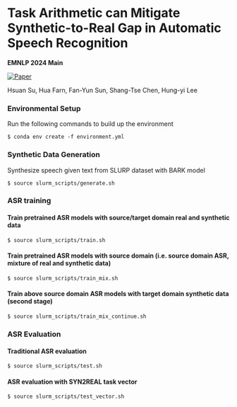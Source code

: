 # Task Arithmetic can Mitigate Synthetic-to-Real Gap in Automatic Speech Recognition

**EMNLP 2024 Main**

[![Paper](https://img.shields.io/badge/arXiv-PDF-b31b1b)](https://arxiv.org/abs/2406.02925)

Hsuan Su, Hua Farn, Fan-Yun Sun, Shang-Tse Chen, Hung-yi Lee



### Environmental Setup
Run the following commands to build up the environment

```
$ conda env create -f environment.yml
```

### Synthetic Data Generation
Synthesize speech given text from SLURP dataset with BARK model

```
$ source slurm_scripts/generate.sh
```

### ASR training
#### Train pretrained ASR models with source/target domain real and synthetic data

```
$ source slurm_scripts/train.sh
```
#### Train pretrained ASR models with source domain (i.e. source domain ASR, mixture of real and synthetic data)

```
$ source slurm_scripts/train_mix.sh
```

#### Train above source domain ASR models with target domain synthetic data (second stage)

```
$ source slurm_scripts/train_mix_continue.sh
```

### ASR Evaluation

#### Traditional ASR evaluation
```
$ source slurm_scripts/test.sh
```

#### ASR evaluation with SYN2REAL task vector
```
$ source slurm_scripts/test_vector.sh
```